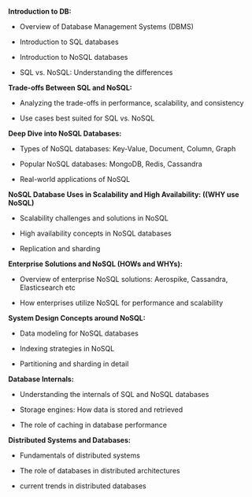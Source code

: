 **Introduction to DB:**

* Overview of Database Management Systems (DBMS)
    
* Introduction to SQL databases
    
* Introduction to NoSQL databases
    
* SQL vs. NoSQL: Understanding the differences
    

**Trade-offs Between SQL and NoSQL:**

* Analyzing the trade-offs in performance, scalability, and consistency
    
* Use cases best suited for SQL vs. NoSQL
    

**Deep Dive into NoSQL Databases:**

* Types of NoSQL databases: Key-Value, Document, Column, Graph
    
* Popular NoSQL databases: MongoDB, Redis, Cassandra
    
* Real-world applications of NoSQL
    

**NoSQL Database Uses in Scalability and High Availability: ((WHY use NoSQL)**

* Scalability challenges and solutions in NoSQL
    
* High availability concepts in NoSQL databases
    
* Replication and sharding
    

**Enterprise Solutions and NoSQL (HOWs and WHYs):**

* Overview of enterprise NoSQL solutions: Aerospike, Cassandra, Elasticsearch etc
    
* How enterprises utilize NoSQL for performance and scalability
    

**System Design Concepts around NoSQL:**

* Data modeling for NoSQL databases
    
* Indexing strategies in NoSQL
    
* Partitioning and sharding in detail
    

**Database Internals:**

* Understanding the internals of SQL and NoSQL databases
    
* Storage engines: How data is stored and retrieved
    
* The role of caching in database performance
    

**Distributed Systems and Databases:**

* Fundamentals of distributed systems
    
* The role of databases in distributed architectures
    
* current trends in distributed databases
